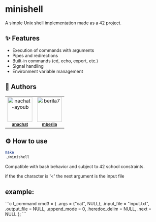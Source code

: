 # minishell

A simple Unix shell implementation made as a 42 project.

## ✨ Features

- Execution of commands with arguments
- Pipes and redirections
- Built-in commands (cd, echo, export, etc.)
- Signal handling
- Environment variable management

## 👥 Authors

<table align="center">
  <tr>
    <td align="center">
      <a href="https://github.com/nachat-ayoub" style="text-decoration: none; color: inherit;">
        <img src="https://images.weserv.nl/?url=avatars.githubusercontent.com/nachat-ayoub?v=4&h=300&w=300&fit=cover&mask=circle&maxage=7d" width="80" height="80" alt="nachat-ayoub"/>
      </a>
      <br/>
      <sub><b><a href="https://profile.intra.42.fr/users/anachat" target="_blank">anachat</a></b></sub>
    </td>
    <td align="center">
      <a href="https://github.com/berila7" style="text-decoration: none; color: inherit;">
        <img src="https://images.weserv.nl/?url=avatars.githubusercontent.com/berila7?v=4&h=300&w=300&fit=cover&mask=circle&maxage=7d" width="80" height="80" alt="berila7"/>
      </a>
      <br/>
      <sub><b><a href="https://profile.intra.42.fr/users/mberila" target="_blank">mberila</a></b></sub>
    </td>
  </tr>
</table>


## ⚙️ How to use

```bash
make
./minishell
```

Compatible with bash behavior and subject to 42 school constraints.

if the the character is '<' the next argument is the input file
<h2>example:</h2>
```c
t_command cmd3 = {
    .args = {"cat", NULL},
    .input_file = "input.txt",
    .output_file = NULL,
    .append_mode = 0,
    .heredoc_delim = NULL,
    .next = NULL
};
```